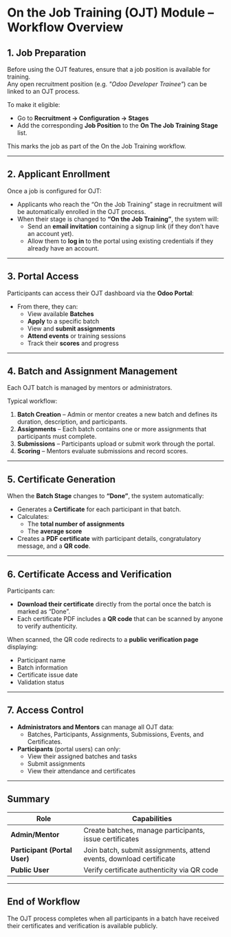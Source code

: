 # On the Job Training (OJT) Module – Workflow Overview

## 1. Job Preparation
Before using the OJT features, ensure that a job position is available for training.  
Any open recruitment position (e.g. *"Odoo Developer Trainee"*) can be linked to an OJT process.

To make it eligible:
- Go to **Recruitment → Configuration → Stages**
- Add the corresponding **Job Position** to the **On The Job Training Stage** list.

This marks the job as part of the On the Job Training workflow.

---

## 2. Applicant Enrollment
Once a job is configured for OJT:
- Applicants who reach the “On the Job Training” stage in recruitment will be automatically enrolled in the OJT process.
- When their stage is changed to **“On the Job Training”**, the system will:
  - Send an **email invitation** containing a signup link (if they don’t have an account yet).
  - Allow them to **log in** to the portal using existing credentials if they already have an account.

---

## 3. Portal Access
Participants can access their OJT dashboard via the **Odoo Portal**:
- From there, they can:
  - View available **Batches**
  - **Apply** to a specific batch
  - View and **submit assignments**
  - **Attend events** or training sessions
  - Track their **scores** and progress

---

## 4. Batch and Assignment Management
Each OJT batch is managed by mentors or administrators.

Typical workflow:
1. **Batch Creation** – Admin or mentor creates a new batch and defines its duration, description, and participants.
2. **Assignments** – Each batch contains one or more assignments that participants must complete.
3. **Submissions** – Participants upload or submit work through the portal.
4. **Scoring** – Mentors evaluate submissions and record scores.

---

## 5. Certificate Generation
When the **Batch Stage** changes to **“Done”**, the system automatically:
- Generates a **Certificate** for each participant in that batch.
- Calculates:
  - The **total number of assignments**
  - The **average score**
- Creates a **PDF certificate** with participant details, congratulatory message, and a **QR code**.

---

## 6. Certificate Access and Verification
Participants can:
- **Download their certificate** directly from the portal once the batch is marked as “Done”.
- Each certificate PDF includes a **QR code** that can be scanned by anyone to verify authenticity.

When scanned, the QR code redirects to a **public verification page** displaying:
- Participant name
- Batch information
- Certificate issue date
- Validation status

---

## 7. Access Control
- **Administrators and Mentors** can manage all OJT data:
  - Batches, Participants, Assignments, Submissions, Events, and Certificates.
- **Participants** (portal users) can only:
  - View their assigned batches and tasks
  - Submit assignments
  - View their attendance and certificates

---

## Summary

| Role | Capabilities |
|------|---------------|
| **Admin/Mentor** | Create batches, manage participants, issue certificates |
| **Participant (Portal User)** | Join batch, submit assignments, attend events, download certificate |
| **Public User** | Verify certificate authenticity via QR code |

---

## End of Workflow
The OJT process completes when all participants in a batch have received their certificates and verification is available publicly.

